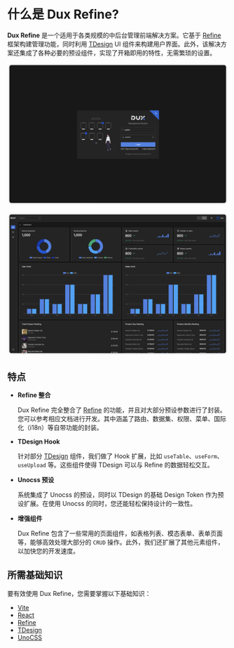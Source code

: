 # 什么是 Dux Refine?

**Dux Refine** 是一个适用于各类规模的中后台管理前端解决方案。它基于 [Refine](https://refine.dev/) 框架构建管理功能，同时利用 [TDesign](https://tdesign.tencent.com/react) UI 组件来构建用户界面。此外，该解决方案还集成了各种必要的预设组件，实现了开箱即用的特性，无需繁琐的设置。

![login](/public/login.jpg)

![page](/public/page.jpg)

## 特点

- **Refine 整合**

  Dux Refine 完全整合了 [Refine](https://refine.dev/) 的功能，并且对大部分预设参数进行了封装。您可以参考相应文档进行开发。其中涵盖了路由、数据集、权限、菜单、国际化（i18n）等自带功能的封装。

- **TDesign Hook**

  针对部分 [TDesign](https://tdesign.tencent.com/react) 组件，我们做了 Hook 扩展，比如 `useTable`、`useForm`、`useUpload` 等。这些组件使得 TDesign 可以与 Refine 的数据轻松交互。

- **Unocss 预设**

  系统集成了 Unocss 的预设，同时以 TDesign 的基础 Design Token 作为预设扩展。在使用 Unocss 的同时，您还能轻松保持设计的一致性。

- **增强组件**

  Dux Refine 包含了一些常用的页面组件，如表格列表、模态表单、表单页面等，能够高效处理大部分的 `CRUD` 操作。此外，我们还扩展了其他元素组件，以加快您的开发速度。

## 所需基础知识

要有效使用 Dux Refine，您需要掌握以下基础知识：

- [Vite](https://vitejs.dev)
- [React](https://react.dev)
- [Refine](https://refine.dev/)
- [TDesign](https://tdesign.tencent.com/react)
- [UnoCSS](https://unocss.dev)
